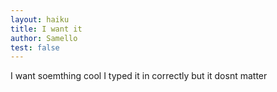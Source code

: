 ```yaml
---
layout: haiku
title: I want it
author: Samello
test: false
---
```


I want soemthing cool
I typed it in correctly
but it dosnt matter
